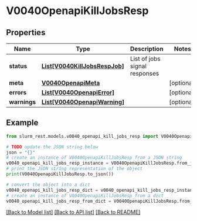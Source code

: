 # V0040OpenapiKillJobsResp


## Properties

Name | Type | Description | Notes
------------ | ------------- | ------------- | -------------
**status** | [**List[V0040KillJobsRespJob]**](V0040KillJobsRespJob.md) | List of jobs signal responses | 
**meta** | [**V0040OpenapiMeta**](V0040OpenapiMeta.md) |  | [optional] 
**errors** | [**List[V0040OpenapiError]**](V0040OpenapiError.md) |  | [optional] 
**warnings** | [**List[V0040OpenapiWarning]**](V0040OpenapiWarning.md) |  | [optional] 

## Example

```python
from slurm_rest.models.v0040_openapi_kill_jobs_resp import V0040OpenapiKillJobsResp

# TODO update the JSON string below
json = "{}"
# create an instance of V0040OpenapiKillJobsResp from a JSON string
v0040_openapi_kill_jobs_resp_instance = V0040OpenapiKillJobsResp.from_json(json)
# print the JSON string representation of the object
print(V0040OpenapiKillJobsResp.to_json())

# convert the object into a dict
v0040_openapi_kill_jobs_resp_dict = v0040_openapi_kill_jobs_resp_instance.to_dict()
# create an instance of V0040OpenapiKillJobsResp from a dict
v0040_openapi_kill_jobs_resp_from_dict = V0040OpenapiKillJobsResp.from_dict(v0040_openapi_kill_jobs_resp_dict)
```
[[Back to Model list]](../README.md#documentation-for-models) [[Back to API list]](../README.md#documentation-for-api-endpoints) [[Back to README]](../README.md)



